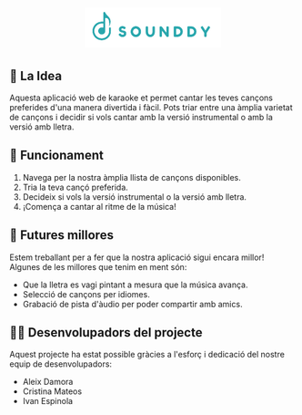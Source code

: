 <h1 align="center"> 
   <img src="./karaoke/public/logoRecortadoPNG.png"> 
</h1>
 
## 🎯 La Idea

Aquesta aplicació web de karaoke et permet cantar les teves cançons preferides d'una manera divertida i fàcil. Pots triar entre una àmplia varietat de cançons i decidir si vols cantar amb la versió instrumental o amb la versió amb lletra.

## 🚀 Funcionament

1. Navega per la nostra àmplia llista de cançons disponibles.
2. Tria la teva cançó preferida.
3. Decideix si vols la versió instrumental o la versió amb lletra.
4. ¡Comença a cantar al ritme de la música!

## 🔮 Futures millores

Estem treballant per a fer que la nostra aplicació sigui encara millor! Algunes de les millores que tenim en ment són:

- Que la lletra es vagi pintant a mesura que la música avança.
- Selecció de cançons per idiomes.
- Grabació de pista d'àudio per poder compartir amb amics.

## 👨‍💻 Desenvolupadors del projecte

Aquest projecte ha estat possible gràcies a l'esforç i dedicació del nostre equip de desenvolupadors:

- Aleix Damora
- Cristina Mateos
- Ivan Espinola

